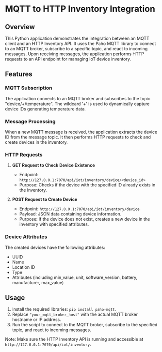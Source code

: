 # MQTT to HTTP Inventory Integration

## Overview
This Python application demonstrates the integration between an MQTT client and an HTTP Inventory API. It uses the Paho MQTT library to connect to an MQTT broker, subscribe to a specific topic, and react to incoming messages. Upon receiving messages, the application performs HTTP requests to an API endpoint for managing IoT device inventory.

## Features

### MQTT Subscription
The application connects to an MQTT broker and subscribes to the topic "device/+/temperature". The wildcard '+' is used to dynamically capture device IDs generating temperature data.

### Message Processing
When a new MQTT message is received, the application extracts the device ID from the message topic. It then performs HTTP requests to check and create devices in the inventory.

### HTTP Requests
1. **GET Request to Check Device Existence**
   - Endpoint: `http://127.0.0.1:7070/api/iot/inventory/device/<device_id>`
   - Purpose: Checks if the device with the specified ID already exists in the inventory.

2. **POST Request to Create Device**
   - Endpoint: `http://127.0.0.1:7070/api/iot/inventory/device`
   - Payload: JSON data containing device information.
   - Purpose: If the device does not exist, creates a new device in the inventory with specified attributes.

### Device Attributes
The created devices have the following attributes:
- UUID
- Name
- Location ID
- Type
- Attributes (including min_value, unit, software_version, battery, manufacturer, max_value)

## Usage
1. Install the required libraries: `pip install paho-mqtt`.
2. Replace `"your_mqtt_broker_host"` with the actual MQTT broker hostname or IP address.
3. Run the script to connect to the MQTT broker, subscribe to the specified topic, and react to incoming messages.

Note: Make sure the HTTP Inventory API is running and accessible at `http://127.0.0.1:7070/api/iot/inventory`.

